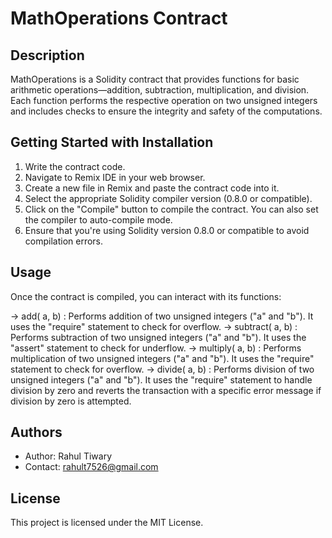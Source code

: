 # MathOperations Contract

## Description

MathOperations is a Solidity contract that provides functions for basic arithmetic operations—addition, subtraction, multiplication, and division.
Each function performs the respective operation on two unsigned integers and includes checks to ensure the integrity and safety of the computations.

## Getting Started with Installation

1. Write the contract code.
2. Navigate to Remix IDE in your web browser.
3. Create a new file in Remix and paste the contract code into it.
4. Select the appropriate Solidity compiler version (0.8.0 or compatible).
5. Click on the "Compile" button to compile the contract. You can also set the compiler to auto-compile mode.
6. Ensure that you're using Solidity version 0.8.0 or compatible to avoid compilation errors.

## Usage

Once the contract is compiled, you can interact with its functions:

-> add( a, b)      : Performs addition of two unsigned integers ("a" and "b"). It uses the "require" statement to check for overflow.
-> subtract( a, b) : Performs subtraction of two unsigned integers ("a" and "b"). It uses the "assert" statement to check for underflow.
-> multiply( a, b) : Performs multiplication of two unsigned integers ("a" and "b"). It uses the "require" statement to check for overflow.
-> divide( a, b)   : Performs division of two unsigned integers ("a" and "b"). It uses the "require" statement to handle division by zero and
                    reverts the transaction with a specific error message if division by zero is attempted.

## Authors

- Author: Rahul Tiwary
- Contact: rahult7526@gmail.com

## License

This project is licensed under the MIT License. 
